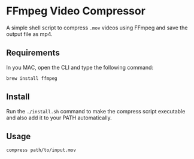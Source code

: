 # FFmpeg Video Compressor

A simple shell script to compress `.mov` videos using FFmpeg and save the output file as mp4.

## Requirements

In you MAC, open the CLI and type the following command:

    brew install ffmpeg  

## Install

Run the `./install.sh` command to make the compress script executable and also add it to your PATH automatically.

## Usage

```bash
compress path/to/input.mov
```
